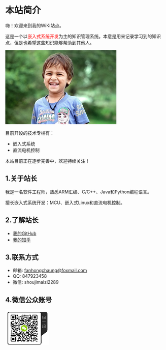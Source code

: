 # 本站简介

嗨！欢迎来到我的WiKi站点。

这是一个以<font color="red">嵌入式系统开发</font>为主的知识管理系统。本意是用来记录学习到的知识点，但是也希望这些知识能够帮助到其他人。

![](assets/images/happy_boy_origin.jpg)

目前开设的技术专栏有：

* 嵌入式系统
* 直流电机控制

本站目前正在逐步完善中，欢迎持续关注！

## 1.关于站长
我是一名软件工程师，熟悉ARM汇编、C/C++、Java和Python编程语言。

擅长嵌入式系统开发：MCU、嵌入式Linux和直流电机控制。

## 2.了解站长
* [我的GitHub](https://github.com/EdgeAI-Lab)
* [我的知乎](https://www.zhihu.com/people/fhc2019/activities)

## 3.联系方式
* 邮箱: fanhongchaung@foxmail.com
* QQ: 847923458
* 微信: shoujimaizi2289

## 4.微信公众账号

![weixingongzhonghao](assets/images/weixingongzhonghao.png)
